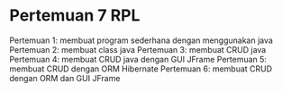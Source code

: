 # Pertemuan 7 RPL
Pertemuan 1: membuat program sederhana dengan menggunakan java
Pertemuan 2: membuat class java
Pertemuan 3: membuat CRUD java
Pertemuan 4: membuat CRUD java dengan GUI JFrame
Pertemuan 5: membuat CRUD dengan ORM Hibernate
Pertemuan 6: membuat CRUD dengan ORM dan GUI JFrame

